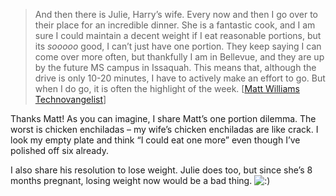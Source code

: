 > And then there is Julie, Harry’s wife. Every now and then I go over to
> their place for an incredible dinner. She is a fantastic cook, and I
> am sure I could maintain a decent weight if I eat reasonable portions,
> but its *sooooo* good, I can’t just have one portion. They keep saying
> I can come over more often, but thankfully I am in Bellevue, and they
> are up by the future MS campus in Issaquah. This means that, although
> the drive is only 10-20 minutes, I have to actively make an effort to
> go. But when I do go, it is often the highlight of the week. [[Matt
> Williams Technovangelist](http://technovangelist.com/)]

Thanks Matt! As you can imagine, I share Matt’s one portion dilemma. The
worst is chicken enchiladas – my wife’s chicken enchiladas are like
crack. I look my empty plate and think “I could eat one more” even
though I’ve polished off six already.

I also share his resolution to lose weight. Julie does too, but since
she’s 8 months pregnant, losing weight now would be a bad thing.
![:)](http://devhawk.net/wp-includes/images/smilies/icon_smile.gif)
